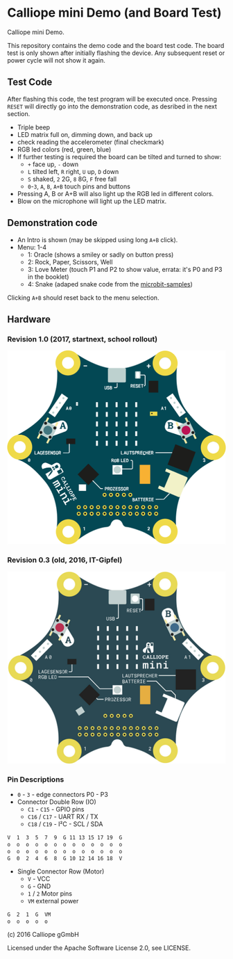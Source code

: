 # Calliope mini Demo (and Board Test)

Calliope mini Demo.

This repository contains the demo code and the board test code. The board test is only shown after initially 
flashing the device. Any subsequent reset or power cycle will not show it again.

## Test Code 

After flashing this code, the test program will be executed once. Pressing `RESET` will directly go
into the demonstration code, as desribed in the next section.

- Triple beep
- LED matrix full on, dimming down, and back up
- check reading the accelerometer (final checkmark)
- RGB led colors (red, green, blue)
- If further testing is required the board can be tilted and turned to show:
    - `+` face up, `-` down
    - `L` tilted left, `R` right, `U` up, `D` down
    - `S` shaked, `2` 2G, `8` 8G, `F` free fall
    - `0`-`3`, `A`, `B`, `A+B` touch pins and buttons
- Pressing A, B or A+B will also light up the RGB led in different colors.    
- Blow on the microphone will light up the LED matrix.    
    
## Demonstration code

- An Intro is shown (may be skipped using long `A+B` click).
- Menu: 1-4
     - 1: Oracle (shows a smiley or sadly on button press)
     - 2: Rock, Paper, Scissors, Well
     - 3: Love Meter (touch P1 and P2 to show value, errata: it's P0 and P3 in the booklet)
     - 4: Snake (adaped snake code from the [microbit-samples](https://github.com/lancaster-university/microbit-samples/))

Clicking `A+B` should reset back to the menu selection.     

## Hardware

### Revision 1.0 (2017, startnext, school rollout)
![Calliope mini rev. 1.0](calliope-mini-v1.0.png)


### Revision 0.3 (old, 2016, IT-Gipfel)
![Calliope mini rev. 0.3](calliope-mini-v0.3.jpg)


### Pin Descriptions
* `0` - `3` - edge connectors P0 - P3
* Connector Double Row (IO)
    * `C1` - `C15` - GPIO pins
    * `C16` / `C17` - UART RX / TX
    * `C18` / `C19` - I²C - SCL / SDA

```
V  1  3  5  7  9  G 11 13 15 17 19  G
o  o  o  o  o  o  o  o  o  o  o  o  o
o  o  o  o  o  o  o  o  o  o  o  o  o
G  0  2  4  6  8  G 10 12 14 16 18  V
```
    
* Single Connector Row (Motor)
    * `V` - VCC
    * `G` - GND
    * `1` / `2` Motor pins
    * `VM` external power 

 ```
 G  2  1  G  VM
 o  o  o  o  o 
 ```

(c) 2016 Calliope gGmbH

Licensed under the Apache Software License 2.0, see LICENSE.

